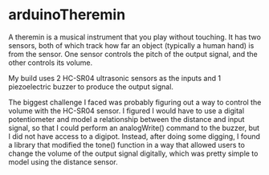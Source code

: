 # arduinoTheremin

A theremin is a musical instrument that you play without touching. It has two sensors, both of which track how far an object (typically a human hand) is from the sensor. One sensor controls the pitch of the output signal, and the other controls its volume. 

My build uses 2 HC-SR04 ultrasonic sensors as the inputs and 1 piezoelectric buzzer to produce the output signal. 

The biggest challenge I faced was probably figuring out a way to control the volume with the HC-SR04 sensor. I figured I would have to use a digital potentiometer and model a relationship between the distance and input signal, so that I could perform an analogWrite() command to the buzzer, but I did not have access to a digipot. Instead, after doing some digging, I found a library that modified the tone() function in a way that allowed users to change the volume of the output signal digitally, which was pretty simple to model using the distance sensor. 
